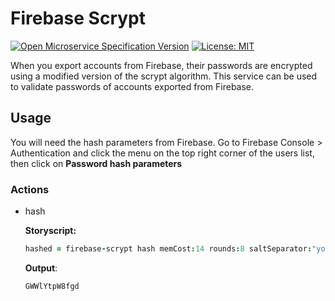 # Firebase Scrypt

[![Open Microservice Specification Version](https://img.shields.io/badge/Open%20Microservice-1.0-blue)](https://openmicroservices.org) [![License: MIT](https://img.shields.io/badge/License-MIT-brightgreen)](https://opensource.org/licenses/MIT)

When you export accounts from Firebase, their passwords are encrypted using a modified version of the scrypt algorithm. This service can be used to validate passwords of accounts exported from Firebase.

## Usage

You will need the hash parameters from Firebase. Go to Firebase Console > Authentication and click the menu on the top right corner of the users list, then click on **Password hash parameters**

### Actions

- hash

  **Storyscript:**

  ``` coffee
  hashed = firebase-scrypt hash memCost:14 rounds:8 saltSeparator:"yoursaltseparator" signerKey:"yoursignerkey" salt="randomsalt" password="verysecurepassword"
  ```

  **Output**:

  ```
  GWWlYtpW8fgd
  ```